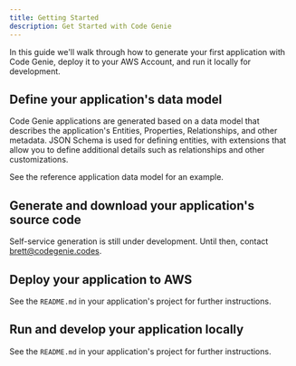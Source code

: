 ```yaml
---
title: Getting Started
description: Get Started with Code Genie
---
```


In this guide we'll walk through how to generate your first application with Code Genie, deploy it to your AWS Account, and run it locally for development.

## Define your application's data model

Code Genie applications are generated based on a data model that describes the application's Entities, Properties, Relationships, and other metadata. JSON Schema is used for defining entities, with extensions that allow you to define additional details such as relationships and other customizations.

See the reference application data model for an example.

## Generate and download your application's source code

Self-service generation is still under development. Until then, contact brett@codegenie.codes.

## Deploy your application to AWS

See the `README.md` in your application's project for further instructions.

## Run and develop your application locally

See the `README.md` in your application's project for further instructions.

<!-- ## Further reading -->

<!-- - Read [about how-to guides](https://diataxis.fr/how-to-guides/) in the Diátaxis framework -->
